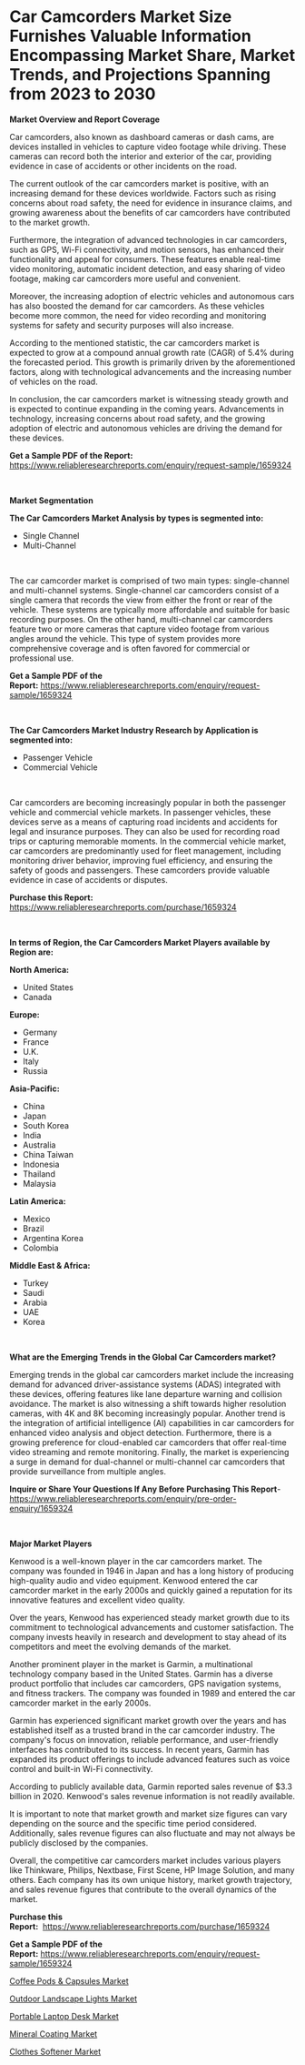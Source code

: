 <p><h1>Car Camcorders Market Size Furnishes Valuable Information Encompassing Market Share, Market Trends, and Projections Spanning from 2023 to 2030</h1></p><p><strong>Market Overview and Report Coverage</strong></p>
<p><p>Car camcorders, also known as dashboard cameras or dash cams, are devices installed in vehicles to capture video footage while driving. These cameras can record both the interior and exterior of the car, providing evidence in case of accidents or other incidents on the road.</p><p>The current outlook of the car camcorders market is positive, with an increasing demand for these devices worldwide. Factors such as rising concerns about road safety, the need for evidence in insurance claims, and growing awareness about the benefits of car camcorders have contributed to the market growth.</p><p>Furthermore, the integration of advanced technologies in car camcorders, such as GPS, Wi-Fi connectivity, and motion sensors, has enhanced their functionality and appeal for consumers. These features enable real-time video monitoring, automatic incident detection, and easy sharing of video footage, making car camcorders more useful and convenient.</p><p>Moreover, the increasing adoption of electric vehicles and autonomous cars has also boosted the demand for car camcorders. As these vehicles become more common, the need for video recording and monitoring systems for safety and security purposes will also increase.</p><p>According to the mentioned statistic, the car camcorders market is expected to grow at a compound annual growth rate (CAGR) of 5.4% during the forecasted period. This growth is primarily driven by the aforementioned factors, along with technological advancements and the increasing number of vehicles on the road.</p><p>In conclusion, the car camcorders market is witnessing steady growth and is expected to continue expanding in the coming years. Advancements in technology, increasing concerns about road safety, and the growing adoption of electric and autonomous vehicles are driving the demand for these devices.</p></p>
<p><strong>Get a Sample PDF of the Report:</strong> <a href="https://www.reliableresearchreports.com/enquiry/request-sample/1659324">https://www.reliableresearchreports.com/enquiry/request-sample/1659324</a></p>
<p>&nbsp;</p>
<p><strong>Market Segmentation</strong></p>
<p><strong>The Car Camcorders Market Analysis by types is segmented into:</strong></p>
<p><ul><li>Single Channel</li><li>Multi-Channel</li></ul></p>
<p>&nbsp;</p>
<p><p>The car camcorder market is comprised of two main types: single-channel and multi-channel systems. Single-channel car camcorders consist of a single camera that records the view from either the front or rear of the vehicle. These systems are typically more affordable and suitable for basic recording purposes. On the other hand, multi-channel car camcorders feature two or more cameras that capture video footage from various angles around the vehicle. This type of system provides more comprehensive coverage and is often favored for commercial or professional use.</p></p>
<p><strong>Get a Sample PDF of the Report:</strong>&nbsp;<a href="https://www.reliableresearchreports.com/enquiry/request-sample/1659324">https://www.reliableresearchreports.com/enquiry/request-sample/1659324</a></p>
<p>&nbsp;</p>
<p><strong>The Car Camcorders Market Industry Research by Application is segmented into:</strong></p>
<p><ul><li>Passenger Vehicle</li><li>Commercial Vehicle</li></ul></p>
<p>&nbsp;</p>
<p><p>Car camcorders are becoming increasingly popular in both the passenger vehicle and commercial vehicle markets. In passenger vehicles, these devices serve as a means of capturing road incidents and accidents for legal and insurance purposes. They can also be used for recording road trips or capturing memorable moments. In the commercial vehicle market, car camcorders are predominantly used for fleet management, including monitoring driver behavior, improving fuel efficiency, and ensuring the safety of goods and passengers. These camcorders provide valuable evidence in case of accidents or disputes.</p></p>
<p><strong>Purchase this Report:</strong>&nbsp; <a href="https://www.reliableresearchreports.com/purchase/1659324">https://www.reliableresearchreports.com/purchase/1659324</a></p>
<p>&nbsp;</p>
<p><strong>In terms of Region, the Car Camcorders Market Players available by Region are:</strong></p>
<p>
    <p> <strong> North America: </strong>
        <ul>
            <li>United States</li>
            <li>Canada</li>
        </ul>
        </p> 
    <p> <strong> Europe: </strong>
        <ul>
            <li>Germany</li>
            <li>France</li>
            <li>U.K.</li>
            <li>Italy</li>
            <li>Russia</li>
        </ul>
        </p> 
    <p> <strong> Asia-Pacific: </strong>
        <ul>
            <li>China</li>
            <li>Japan</li>
            <li>South Korea</li>
            <li>India</li>
            <li>Australia</li>
            <li>China Taiwan</li>
            <li>Indonesia</li>
            <li>Thailand</li>
            <li>Malaysia</li>
        </ul>
        </p> 
    <p> <strong> Latin America: </strong>
        <ul>
            <li>Mexico</li>
            <li>Brazil</li>
            <li>Argentina Korea</li>
            <li>Colombia</li>
        </ul>
        </p> 
    <p> <strong> Middle East & Africa: </strong>
        <ul>
            <li>Turkey</li>
            <li>Saudi</li>
            <li>Arabia</li>
            <li>UAE</li>
            <li>Korea</li>
        </ul>
    </p>
    </p>
<p>&nbsp;</p>
<p><strong>What are the Emerging Trends in the Global Car Camcorders market?</strong></p>
<p><p>Emerging trends in the global car camcorders market include the increasing demand for advanced driver-assistance systems (ADAS) integrated with these devices, offering features like lane departure warning and collision avoidance. The market is also witnessing a shift towards higher resolution cameras, with 4K and 8K becoming increasingly popular. Another trend is the integration of artificial intelligence (AI) capabilities in car camcorders for enhanced video analysis and object detection. Furthermore, there is a growing preference for cloud-enabled car camcorders that offer real-time video streaming and remote monitoring. Finally, the market is experiencing a surge in demand for dual-channel or multi-channel car camcorders that provide surveillance from multiple angles.</p></p>
<p><strong>Inquire or Share Your Questions If Any Before Purchasing This Report</strong>- <a href="https://www.reliableresearchreports.com/enquiry/pre-order-enquiry/1659324">https://www.reliableresearchreports.com/enquiry/pre-order-enquiry/1659324</a></p>
<p>&nbsp;</p>
<p><strong>Major Market Players</strong></p>
<p><p>Kenwood is a well-known player in the car camcorders market. The company was founded in 1946 in Japan and has a long history of producing high-quality audio and video equipment. Kenwood entered the car camcorder market in the early 2000s and quickly gained a reputation for its innovative features and excellent video quality. </p><p>Over the years, Kenwood has experienced steady market growth due to its commitment to technological advancements and customer satisfaction. The company invests heavily in research and development to stay ahead of its competitors and meet the evolving demands of the market.</p><p>Another prominent player in the market is Garmin, a multinational technology company based in the United States. Garmin has a diverse product portfolio that includes car camcorders, GPS navigation systems, and fitness trackers. The company was founded in 1989 and entered the car camcorder market in the early 2000s.</p><p>Garmin has experienced significant market growth over the years and has established itself as a trusted brand in the car camcorder industry. The company's focus on innovation, reliable performance, and user-friendly interfaces has contributed to its success. In recent years, Garmin has expanded its product offerings to include advanced features such as voice control and built-in Wi-Fi connectivity.</p><p>According to publicly available data, Garmin reported sales revenue of $3.3 billion in 2020. Kenwood's sales revenue information is not readily available.</p><p>It is important to note that market growth and market size figures can vary depending on the source and the specific time period considered. Additionally, sales revenue figures can also fluctuate and may not always be publicly disclosed by the companies.</p><p>Overall, the competitive car camcorders market includes various players like Thinkware, Philips, Nextbase, First Scene, HP Image Solution, and many others. Each company has its own unique history, market growth trajectory, and sales revenue figures that contribute to the overall dynamics of the market.</p></p>
<p><strong>Purchase this Report:</strong>&nbsp;&nbsp;<a href="https://www.reliableresearchreports.com/purchase/1659324">https://www.reliableresearchreports.com/purchase/1659324</a></p>
<p></p>
<p><strong>Get a Sample PDF of the Report:</strong>&nbsp;<a href="https://www.reliableresearchreports.com/enquiry/request-sample/1659324">https://www.reliableresearchreports.com/enquiry/request-sample/1659324</a></p>
<p><p><a href="https://medium.com/@dashawnmoen/coffee-pods-amp-capsules-market-size-cagr-trends-2024-2030-15cfa544179a">Coffee Pods & Capsules Market</a></p><p><a href="https://medium.com/@javiermante/outdoor-landscape-lights-market-research-report-its-history-and-forecast-2023-to-2030-4c9383991306">Outdoor Landscape Lights Market</a></p><p><a href="https://medium.com/@royalmiller09/portable-laptop-desk-market-trends-forecast-and-competitive-analysis-to-2030-fc87c171360b">Portable Laptop Desk Market</a></p><p><a href="https://medium.com/@laneygibson1991/mineral-coating-market-size-reveals-the-best-marketing-channels-in-global-industry-2b00c4398cda">Mineral Coating Market</a></p><p><a href="https://medium.com/@loyceharber/analyzing-clothes-softener-market-global-industry-perspective-and-forecast-2023-to-2030-a7b79af94443">Clothes Softener Market</a></p></p>